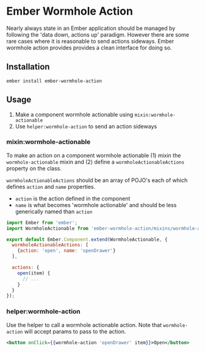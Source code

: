 # Ember Wormhole Action

Nearly always state in an Ember application should be managed by following the 'data down,
actions up' paradigm.  However there are some rare cases where
it is reasonable to send actions sideways.  Ember wormhole
action provides provides a clean interface for doing so.

## Installation

`ember install ember-wormhole-action`

## Usage

1. Make a component wormhole actionable using `mixin:wormhole-actionable`
2. Use `helper:wormhole-action` to send an action sideways

### mixin:wormhole-actionable

To make an action on a component wormhole actionable (1) mixin the
`wormhole-actionable` mixin and (2) define a `wormholeActionableActions`
property on the class.

`wormholeActionableActions` should be an array of POJO's each of which
defines `action` and `name` properties.
* `action` is the action defined in the component
* `name` is what becomes 'wormhole actionable' and should be less generically
  named than `action`

```javascript
import Ember from 'ember';
import WormholeActionable from 'ember-wormhole-action/mixins/wormhole-actionable';

export default Ember.Component.extend(WormholeActionable, {
  wormholeActionableActions: [
    {action: 'open', name: 'openDrawer'}
  ],

  actions: {
    open(item) {
      // ...
    }
  }
});
```

### helper:wormhole-action

Use the helper to call a wormhole actionable action.  Note that
`wormhole-action` will accept params to pass to the action.

```hbs
<button onClick={{wormhole-action 'openDrawer' item}}>Open</button>
```
